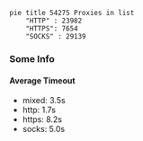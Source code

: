 
```mermaid
pie title 54275 Proxies in list
    "HTTP" : 23982
    "HTTPS": 7654
    "SOCKS" : 29139
```

### Some Info
#### Average Timeout

- mixed: 3.5s
- http: 1.7s
- https: 8.2s
- socks: 5.0s